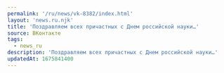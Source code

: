 ```yaml
---
permalink: '/ru/news/vk-8382/index.html'
layout: 'news.ru.njk'
title: 'Поздравляем всех причастных с Днем российской науки…'
source: ВКонтакте
tags:
  - news_ru
description: 'Поздравляем всех причастных с Днем российской науки…'
updatedAt: 1675841400
---
```

